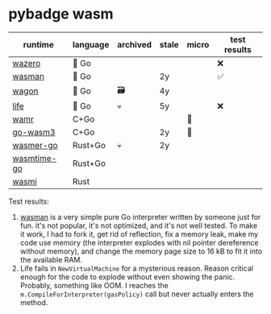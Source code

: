 # pybadge wasm

| runtime       | language  | archived | stale | micro | test results |
| ------------- | --------- | -------- | ----- | ----- | ------------ |
| [wazero]      | 🐹 Go     |    |    |    | ❌ |
| [wasman]      | 🐹 Go     |    | 2y |    | ✅ |
| [wagon]       | 🐹 Go     | 🗃 | 4y |    |    |
| [life]        | 🐹 Go     | 💀 | 5y |    | ❌ |
| [wamr]        | C+Go      |    |    | 🔬 |    |
| [go-wasm3]    | C+Go      |    | 2y | 🔬 |    |
| [wasmer-go]   | Rust+Go   | 💀 | 2y |    |    |
| [wasmtime-go] | Rust+Go   |    |    |    |    |
| [wasmi]       | Rust      |    |    |    |    |

[wagon]:        https://github.com/go-interpreter/wagon
[wasmer-go]:    https://github.com/wasmerio/wasmer-go
[go-wasm3]:     https://github.com/matiasinsaurralde/go-wasm3
[wamr]:         https://github.com/bytecodealliance/wasm-micro-runtime
[wasmi]:        https://github.com/paritytech/wasmi
[life]:         https://github.com/perlin-network/life
[wazero]:       https://github.com/tetratelabs/wazero
[wasman]:       https://github.com/c0mm4nd/wasman
[wasmtime-go]:  https://github.com/bytecodealliance/wasmtime-go

Test results:

1. [wasman] is a very simple pure Go interpreter written by someone just for fun. it's not popular, it's not optimized, and it's not well tested. To make it work, I had to fork it, get rid of reflection, fix a memory leak, make my code use memory (the interpreter explodes with nil pointer dereference without memory), and change the memory page size to 16 kB to fit it into the available RAM.
1. Life fails in `NewVirtualMachine` for a mysterious reason. Reason critical enough for the code to explode without even showing the panic. Probably, something like OOM. I reaches the `m.CompileForInterpreter(gasPolicy)` call but never actually enters the method.
